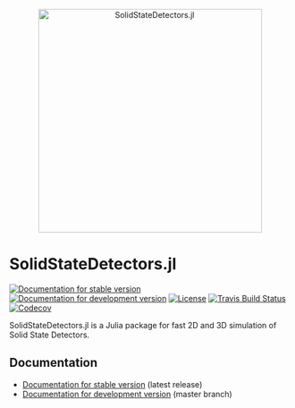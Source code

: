 <p align="center"> <img src="docs/src/assets/logo.svg" alt="SolidStateDetectors.jl" width="400"></ü> </div> 

# SolidStateDetectors.jl

[![Documentation for stable version](https://img.shields.io/badge/docs-stable-blue.svg)](https://JuliaPhysics.github.io/SolidStateDetectors.jl/stable)
[![Documentation for development version](https://img.shields.io/badge/docs-master-blue.svg)](https://JuliaPhysics.github.io/SolidStateDetectors.jl/master)
[![License](http://img.shields.io/badge/license-MIT-brightgreen.svg?style=flat)](LICENSE.md)
[![Travis Build Status](https://travis-ci.com/JuliaPhysics/SolidStateDetectors.jl.svg?branch=master)](https://travis-ci.com/JuliaPhysics/SolidStateDetectors.jl)
[![Codecov](https://codecov.io/gh/JuliaPhysics/SolidStateDetectors.jl/branch/master/graph/badge.svg)](https://codecov.io/gh/JuliaPhysics/SolidStateDetectors.jl)

SolidStateDetectors.jl is a Julia package for fast 2D and 3D simulation of Solid State Detectors.

## Documentation

* [Documentation for stable version](https://JuliaPhysics.github.io/SolidStateDetectors.jl/stable) (latest release)
* [Documentation for development version](https://JuliaPhysics.github.io/SolidStateDetectors.jl/master) (master branch)
